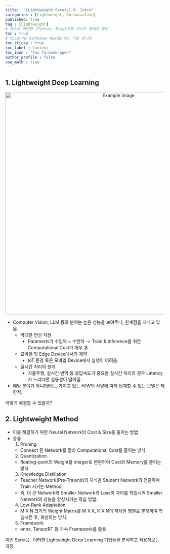 ```yaml
---
title:  "[Lightweight-Sereis] 0. Intro"
categories : [Lightweight, Optimization]
published: true
tag : [Lightweight]
# 복수로 하려면 [Python, Blog]처럼 리스트 형태로 할당
toc : true
# toc순서는 markdown header(#) 기준 입니당
toc_sticky : true
toc_label : Content
toc_icon : "fas fa-book-open"
author_profile : false
use_math : true
---
```



## 1. Lightweight Deep Learning
<p align="center">
  <img src="https://github.com/user-attachments/assets/6bf6e4ba-a8c6-4aea-bb66-e23b13f4eda9" width=700 height=700 alt="Example Image">
</p>

- Computer Vision, LLM 등의 분야는 높은 성능을 보여주나, 한계점을 지니고 있음.
  - 막대한 연산 자원
    - Paramerts가 수입억 ~ 수천억 -> Train & Inference를 위한 Computational Cost가 매우 多.
  - 모바일 및 Edge Device에서의 제약
    - IoT 환경 혹은 모바일 Device에서 실행이 어려움.
  - 실시간 처리의 한계
    - 자율주행, 실시간 번역 등 응답속도가 중요한 실시간 처리의 경우 Latency가 느리다면 실용성이 떨어짐.
- 해당 분야가 아니더라도, 가지고 있는 H/W의 사양에 따라 탑재할 수 있는 모델은 제한적.

어떻게 해결할 수 있을까?

## 2. Lightweight Method

- 이를 해결하기 위한 Neural Network의 Cost & Size를 줄이는 방법
- 종류
  1. Pruning
    - Connect 된 Network를 잘라 Computational Cost를 줄이는 방식
  2. Quantization
    - floating-point의 Weight를 integer로 변환하여 Cost와 Memory를 줄이는 방식
  3. Knowledge Distillation
    - Teacher Network(Pre-Traiend)의 지식을 Student Network의 전달하며 Train 시키는 Method.
    - 즉, 더 큰 Network와 Smaller Network의 Loss의 차이를 학습시켜 Smaller Network의 성능을 향상시키는 학습 방법. 
  4. Low-Rank Adaptation
    - M X N 크기의 Weight Matrix를 M X K, K X N의 저차원 행렬로 분해하여 학습시킨 후, 복원하는 방식.
  5. Framework
    - onnx, TensorRT 등 가속 Framework를 활용 

이번 Sereis는 이러한 Lightweight Deep Learning 기법들을 분석하고 적용해보는 과정.
